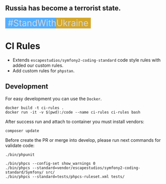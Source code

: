 ## Russia has become a terrorist state.

<div style="font-size: 2em; color: #d0d7de;">
    <span style="background-color: #54aeff">&nbsp;#StandWith</span><span style="background-color: #d4a72c">Ukraine&nbsp;</span>
</div>

CI Rules
========

* Extends `escapestudios/symfony2-coding-standard` code style rules with added our custom rules.
* Add custom rules for `phpstan`.


Development
-----------

For easy development you can use the `Docker`.

```shell
docker build -t ci-rules .
docker run -it -v $(pwd):/code --name ci-rules ci-rules bash

```

After success run and attach to container you must install vendors:

```shell
composer update
```

Before create the PR or merge into develop, please run next commands for validate code:

```shell
./bin/phpunit

./bin/phpcs --config-set show_warnings 0
./bin/phpcs --standard=vendor/escapestudios/symfony2-coding-standard/Symfony/ src/
./bin/phpcs --standard=tests/phpcs-ruleset.xml tests/

```

